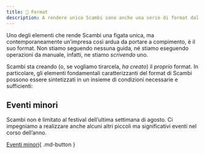 ```yaml
---
title: 🧠 Format
description: A rendere unico Scambi sono anche una serie di format dal nome specifico.
---
```

Uno degli elementi che rende Scambi una figata unica, ma contemporaneamente un’impresa così ardua da portare a compimento, è il suo format. Non stiamo seguendo nessuna guida, né stiamo eseguendo operazioni da manuale, infatti, ne stiamo _scrivendo_ uno.

Scambi sta creando (o, se vogliamo tirarcela, _ha creato_) il _proprio_ format. In particolare, gli elementi fondamentali caratterizzanti del format di Scambi possono essere sintetizzati in un insieme di condizioni necessarie e sufficienti:

## Eventi minori

Scambi non è limitato al festival dell’ultima settimana di agosto. Ci impegniamo a realizzare anche alcuni altri piccoli ma significativi eventi nel corso dell’anno.

[Eventi minori](../eventi-minori/){ .md-button }